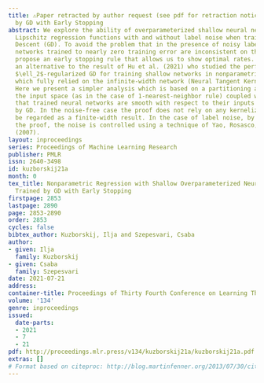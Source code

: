 ```yaml
---
title: ⚠️Paper retracted by author request (see pdf for retraction notice)⚠️  Nonparametric Regression with Shallow Overparameterized Neural Networks Trained
  by GD with Early Stopping
abstract: We explore the ability of overparameterized shallow neural networks to learn
  Lipschitz regression functions with and without label noise when trained by Gradient
  Descent (GD). To avoid the problem that in the presence of noisy labels, neural
  networks trained to nearly zero training error are inconsistent on this class, we
  propose an early stopping rule that allows us to show optimal rates. This provides
  an alternative to the result of Hu et al. (2021) who studied the performance of
  $\ell_2$-regularized GD for training shallow networks in nonparametric regression
  which fully relied on the infinite-width network (Neural Tangent Kernel (NTK)) approximation.
  Here we present a simpler analysis which is based on a partitioning argument of
  the input space (as in the case of 1-nearest-neighbor rule) coupled with the fact
  that trained neural networks are smooth with respect to their inputs when trained
  by GD. In the noise-free case the proof does not rely on any kernelization and can
  be regarded as a finite-width result. In the case of label noise, by slightly modifying
  the proof, the noise is controlled using a technique of Yao, Rosasco, and Caponnetto
  (2007).
layout: inproceedings
series: Proceedings of Machine Learning Research
publisher: PMLR
issn: 2640-3498
id: kuzborskij21a
month: 0
tex_title: Nonparametric Regression with Shallow Overparameterized Neural Networks
  Trained by GD with Early Stopping
firstpage: 2853
lastpage: 2890
page: 2853-2890
order: 2853
cycles: false
bibtex_author: Kuzborskij, Ilja and Szepesvari, Csaba
author:
- given: Ilja
  family: Kuzborskij
- given: Csaba
  family: Szepesvari
date: 2021-07-21
address:
container-title: Proceedings of Thirty Fourth Conference on Learning Theory
volume: '134'
genre: inproceedings
issued:
  date-parts:
  - 2021
  - 7
  - 21
pdf: http://proceedings.mlr.press/v134/kuzborskij21a/kuzborskij21a.pdf
extras: []
# Format based on citeproc: http://blog.martinfenner.org/2013/07/30/citeproc-yaml-for-bibliographies/
---
```

